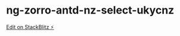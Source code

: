 # ng-zorro-antd-nz-select-ukycnz

[Edit on StackBlitz ⚡️](https://stackblitz.com/edit/ng-zorro-antd-nz-select-ukycnz)